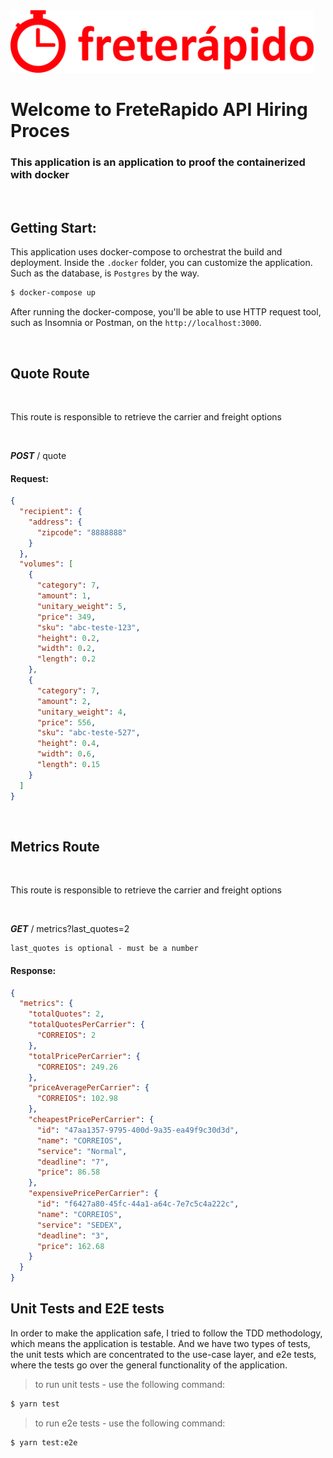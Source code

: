 <img src="./assets/frete-rapido-1.png" height="100">

<br>

# Welcome to FreteRapido API Hiring Proces

### This application is an application to proof the containerized with docker

<br>

## Getting Start:

This application uses docker-compose to orchestrat the build and deployment. Inside the `.docker` folder, you can customize the application. Such as the database, is `Postgres` by the way.

```bash
$ docker-compose up
```

After running the docker-compose, you'll be able to use HTTP request tool, such as Insomnia or Postman, on the `http://localhost:3000`.

<br>

## Quote Route

<br>

This route is responsible to retrieve the carrier and freight options

<br>

**_POST_** / quote

#### Request:

```json
{
  "recipient": {
    "address": {
      "zipcode": "8888888"
    }
  },
  "volumes": [
    {
      "category": 7,
      "amount": 1,
      "unitary_weight": 5,
      "price": 349,
      "sku": "abc-teste-123",
      "height": 0.2,
      "width": 0.2,
      "length": 0.2
    },
    {
      "category": 7,
      "amount": 2,
      "unitary_weight": 4,
      "price": 556,
      "sku": "abc-teste-527",
      "height": 0.4,
      "width": 0.6,
      "length": 0.15
    }
  ]
}
```

<br>

## Metrics Route

<br>

This route is responsible to retrieve the carrier and freight options

<br>

**_GET_** / metrics?last_quotes=2

```
last_quotes is optional - must be a number
```

#### Response:

```json
{
  "metrics": {
    "totalQuotes": 2,
    "totalQuotesPerCarrier": {
      "CORREIOS": 2
    },
    "totalPricePerCarrier": {
      "CORREIOS": 249.26
    },
    "priceAveragePerCarrier": {
      "CORREIOS": 102.98
    },
    "cheapestPricePerCarrier": {
      "id": "47aa1357-9795-400d-9a35-ea49f9c30d3d",
      "name": "CORREIOS",
      "service": "Normal",
      "deadline": "7",
      "price": 86.58
    },
    "expensivePricePerCarrier": {
      "id": "f6427a80-45fc-44a1-a64c-7e7c5c4a222c",
      "name": "CORREIOS",
      "service": "SEDEX",
      "deadline": "3",
      "price": 162.68
    }
  }
}
```

## Unit Tests and E2E tests

In order to make the application safe, I tried to follow the TDD methodology, which means the application is testable. And we have two types of tests, the unit tests which are concentrated to the use-case layer, and e2e tests, where the tests go over the general functionality of the application.

> to run unit tests - use the following command:

```bash
$ yarn test
```

> to run e2e tests - use the following command:

```bash
$ yarn test:e2e
```
